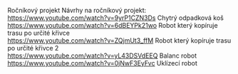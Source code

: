 Ročníkový projekt
Návrhy na ročníkový projekt: 
https://www.youtube.com/watch?v=9yrP1CZN3Ds Chytrý odpadková koš
https://www.youtube.com/watch?v=6dBEYPk21wo Robot který kopíruje trasu po určité křivce                       
https://www.youtube.com/watch?v=ZQjmUt3_ffM Robot který kopíruje trasu po určité křivce 2                     
https://www.youtube.com/watch?v=yL43DSVdEEQ Balanc robot 
https://www.youtube.com/watch?v=0jNwF3EyFvc Uklízecí robot
